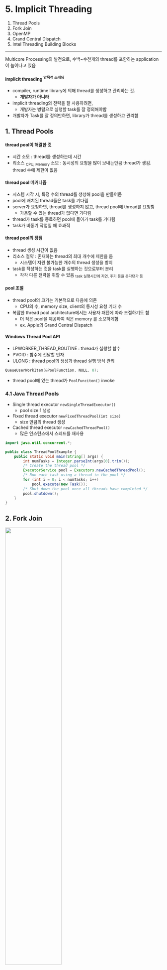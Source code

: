 # 5. Implicit Threading

1. Thread Pools
2. Fork Join
3. OpenMP
4. Grand Central Dispatch
5. Intel Threading Building Blocks

---

Multicore Processing의 발전으로, 수백~수천개의 thread를 포함하는 application이 늘어나고 있음

#### implicit threading <sup>암묵적 스레딩</sup>

- compiler, runtime library에 의해 thread를 생성하고 관리하는 것.
    - **개발자가 아니라**
- implicit threading의 전략을 잘 사용하려면,
    - 개발자는 병렬으로 실행할 task를 잘 정의해야함
- 개발자가 Task를 잘 정의만하면, library가 thread를 생성하고 관리함

## 1. Thread Pools

#### thread pool이 해결한 것

- 시간 소모 : thread를 생성하는데 시간
- 리소스 <sub>CPU, Memory</sub> 소모 :  동시성의 요청을 많이 보내는만큼 thread가 생김. thread 수에 제한이 없음

#### thread pool 메커니즘

- 시스템 시작 시, 특정 수의 thread를 생성해 pool을 만들어둠
- pool에 배치된 thread들은 task를 기다림
- server가 요청하면, thread를 생성하지 않고, thread pool에 thread를 요청함
    - 가용할 수 있는 thread가 없다면 기다림
- thread가 task를 종료하면 pool에 돌아가 task를 기다림
- task가 비동기 작업일 때 효과적

#### thread pool의 장점

- thread 생성 시간이 없음
- 리소스 절약 : 존재하는 thread의 최대 개수에 제한을 둠
    - 시스템이 지원 불가능한 개수의 thread 생성을 방지
- task를 작성하는 것을 task를 실행하는 것으로부터 분리
    - 각각 다른 전략을 취할 수 있음 <sub>task 실행시간에 지연, 주기 등을 준다던가 등<sub>

#### pool 조절

- thread pool의 크기는 기본적으로 다음에 의존
    - CPU의 수, memory size, client의 동시성 요청 기대 수
- 복잡한 thread pool architecture에서는 사용자 패턴에 따라 조절하기도 함
    - 더 작은 pool을 제공하여 적은 memory 를 소모하게함
    - ex. Apple의 Grand Central Dispatch

#### Windows Thread Pool API

- LPWORKER_THREAD_ROUTINE : thread가 실행할 함수
- PVOID : 함수에 전달할 인자
- ULONG : thread pool의 생성과 thread 실행 방식 관리

```c
QueueUserWorkItem(&PoolFunction, NULL, 0);
```

- thread pool에 있는 thread가 `PoolFunciton()` invoke

### 4.1 Java Thread Pools

- Single thread executor `newSingleThreadExecutor()`
    - pool size 1 생성
- Fixed thread executor `newFixedThreadPool(int size)`
    - size 만큼의 thread 생성
- Cached thread executor `newCachedThreadPool()`
    - 많은 인스턴스에서 스레드를 재사용

```java
import java.util.concurrent.*;

public class ThreadPoolExample {
    public static void main(String[] args) {
        int numTasks = Integer.parseInt(args[0].trim());
        /* Create the thread pool */
        ExecutorService pool = Executors.newCachedThreadPool();
        /* Run each task using a thread in the pool */
        for (int i = 0; i < numTasks; i++)
            pool.execute(new Task());
        /* Shut down the pool once all threads have completed */
        pool.shutdown();
    }
}
```

## 2. Fork Join

<img src="img.png"  width="60%"/>

- forks : main parent thread가 자식 thread를 생성하고 자식 thread의 종료를 기다림
- join : 자식 thread 가 task 완료되면 parent thread에 join
- synchronous model이지만 implicit threading 구현 가능
- thread pool을 synchronous로 구현함

### 2.1 Fork Join in Java <sub>java 1.7 이상</sub>

<img src="img_1.png"  width="60%"/>

- Java의 fork-join library는 divide-and-conquer algorithms <sub>QuickSort, MergeSort</sub>에 사용될 수 있음
- work stealing algorithm을 통해 부하 균형을 맞춤
    - `ForkJoinPool`마다 작업 큐를 사용하여 fork된 task를 관리
    - 큐가 비어있다면 다른 스레드의 큐에서 task를 가져와 실행

````
Task(problem)
  if problem is small enough
    solve the problem directly
  else
    subtask1 = fork(new Task(subset of problem)
    subtask2 = fork(new Task(subset of problem)
    result1 = join(subtask1)
    result2 = join(subtask2)
    return combined results
````

<details>
    <summary>작성 예시</summary>

```java
ForkJoinPool pool=new ForkJoinPool();
// array contains the integers to be summed
        int[]array=new int[SIZE];
        SumTask task=new SumTask(0,SIZE-1,array);
        int sum=pool.invoke(task);

import java.util.concurrent.*;

public class SumTask extends RecursiveTask<Integer> {
    static final int THRESHOLD = 1000;
    private int begin;
    private int end;
    private int[] array;

    public SumTask(int begin, int end, int[] array) {
        this.begin = begin;
        this.end = end;
        this.array = array;
    }

    protected Integer compute() {
        if (end - begin < THRESHOLD) {
            int sum = 0;
            for (int i = begin; i <= end; i++)
                sum += array[i];
            return sum;
        } else {
            int mid = (begin + end) / 2;
            SumTask leftTask = new SumTask(begin, mid, array);
            SumTask rightTask = new SumTask(mid + 1, end, array);
            leftTask.fork();
            rightTask.fork();
            return rightTask.join() + leftTask.join();
        }
    }
}
```

<img src="img_2.png"  width="40%"/>

</details>

## 3. OpenMP

- C, C++ 로 작성된 컴파일러 지시문, API
- shared memory 환경에서 parallelism을 위한 library즈
- parallel region
    - 병렬 실행하려는 코드블럭
    - OpenMAp 런타임 라이브러리에 해당 영역을 병렬로 실행

```c
#include <omp.h>
#include <stdio.h>
int main(int argc, char *argv[])
{
  /* sequential code */
  
  #pragma omp parallel
  {
    printf("I am a parallel region.");
  }
  /* sequential code */
  
  return 0;
}
```

- `#pragma omp parallel` : parallel region 시작
    - core 수 만큼 thread를 생성함 <sub>dual-core 면 2개의 thread</sub>
- `#pragma omp parallel for` : parallel region 내에서 반복문 for를 병렬로 실행

## 4. Grand Central Dispatch <sup>GCD</sup>

- Apple의 macOS, ios OS에서 사용
- run-time library + API + language extensions
- 개발자가 task를 정의하고, 병렬로 실행 가능하게 함

#### dispatch queue

- GCD는 dispatch queue를 사용하여 task를 scheduling
- serial queue <sup>private dispatch queue</sup>
    - FIFO
    - Task가 dequeue되면 다른 task가 dequeue될기 전까지 반드시 실행을 완료해야함
    - main queue : 모든 process가 가지는 고유의 serial queue
    - 순차적인 task를 실행해야하는 경우 사용
- concurrent queue <sup>global dispatch queue</sup>
    - FIFO
    - 동시에 여러 task가 dequeue될 수 있음 : 병렬 실행이 가능

#### concurrent queue의 class

- QOS_CLASS_USER_INTERACTIVE : user-interactive class
    - 사용자와 상호작용하는 task 담당, user interface, event handling
    - 이 class의 작업량이 적은 것이 중요
- QOS_CLASS_USER_INITIATED : user-initiated class
    - user-interactive와 비슷
    - 더 긴 시간이 필요한 작업을 담당 <sub>networking, file I/O</sub>
- QOS_CLASS_UTILTY : utility class
    - 더 긴 작업을 수행하지만, 즉각적인 result를 반환하지 않음
    - data import
- QOS_CLASS_BACKGROUND : background class
    - 사용자가 직접적으로 인지하지 않고, 시간이 중요치 않음
    - indexing mailbox, backup

## 5. Intel Threading Building Blocks <sup>TBB</sup>

- C++ parallel application을 위한 library
- task scheduler는 로드밸런싱을 제공하고, 캐시를 인식하여 캐시메모리에 있을 것 같은 작업을 우선처리
- 상호 배제 locking, 원자적 연산, 병렬 반복문 구조를 지원
- 병렬화해야하는 TASK의 개수 지정 필요 없음
    - core수를 명시하지 않아도 알아서 thread를 생성함

````
parallel for (range body )
````

- `range` : 반복되어야하는 요소의 범위
- `body` : 반복문의 본문

````
for (int i = 0; i < n; i++) {
    apply(v[i]);
}

parallel for (size t(0), n, [=](size t i) {apply(v[i]);});
````
